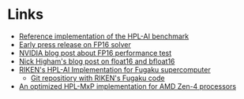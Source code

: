 
Links
=====

- [Reference implementation of the HPL-AI benchmark](https://bitbucket.org/icl/hpl-ai)
- [Early press release on FP16 solver](https://www.nextplatform.com/2019/06/17/doing-the-math-the-reality-of-hpc-and-ai-convergence/>)
- [NVIDIA blog post about FP16 performance test](https://blogs.nvidia.com/blog/2019/06/17/hpc-ai-performance-record-summit/)
- [Nick Higham's blog post on float16 and bfloat16](https://nickhigham.wordpress.com/2018/12/03/half-precision-arithmetic-fp16-versus-bfloat16/)
- [RIKEN's HPL-AI Implementation for Fugaku supercomputer](https://www.r-ccs.riken.jp/labs/lpnctrt/projects/hpl-ai/index.html)
    - [Git repositiory with RIKEN's Fugaku code](https://github.com/RIKEN-RCCS/hpl-ai)
- [An optimized HPL-MxP implementation for AMD Zen-4 processors](https://www.amd.com/en/developer/zen-software-studio/applications/pre-built-applications.html)
